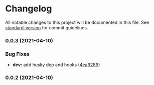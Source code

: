 # Changelog

All notable changes to this project will be documented in this file. See [standard-version](https://github.com/conventional-changelog/standard-version) for commit guidelines.

### [0.0.3](https://github.com/OnkelTem/ts-zello/compare/v0.0.2...v0.0.3) (2021-04-10)


### Bug Fixes

* **dev:** add husky dep and hooks ([4ea9289](https://github.com/OnkelTem/ts-zello/commit/4ea92898cf4faa8fa8dcbd892365d9717b815f95))

### 0.0.2 (2021-04-10)
